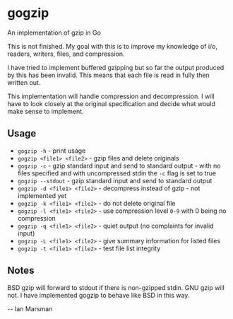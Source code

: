 # gogzip
An implementation of gzip in Go

This is not finished. My goal with this is to improve my knowledge of i/o,
readers, writers, files, and compression.

I have tried to implement buffered gzipping but so far the output produced by
this has been invalid. This means that each file is read in fully then written
out. 

This implementation will handle compression and decompression. I will have to
look closely at the original specification and decide what would make sense to
implement. 

## Usage

* `gogzip -h` - print usage
* `gogzip <file1> <file2>` - gzip files and delete originals
* `gogzip -c` - gzip standard input and send to standard output - with no files
  specified and with uncompressed stdin the `-c` flag is set to true
* `gogzip --stdout` - gzip standard input and send to standard output
* `gogzip -d <file1> <file2>` - decompress instead of gzip - not implemented yet
* `gogzip -k <file1> <file2>` - do not delete original file
* `gogzip -l <file1> <file2>` - use compression level `0-9` with 0 being no compression
* `gogzip -q <file1> <file2>` - quiet output (no complaints for invalid input)
* `gogzip -L <file1> <file2>` - give summary information for listed files
* `gogzip -t <file1> <file2>` - test file list integrity

## Notes

BSD gzip will forward to stdout if there is non-gzipped stdin. GNU gzip will
not. I have implemented gogzip to behave like BSD in this way.

  -- Ian Marsman